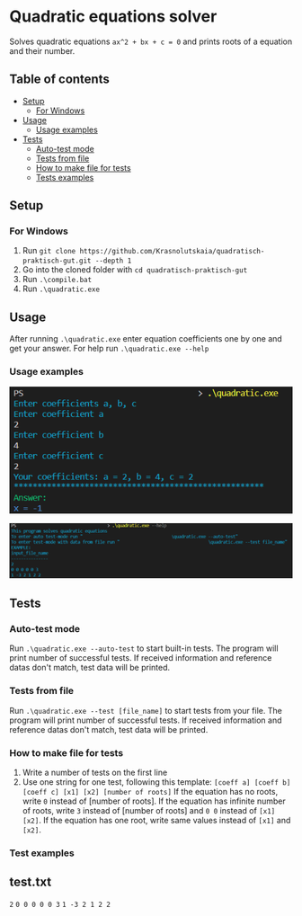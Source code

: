 # Quadratic equations solver

Solves quadratic equations `ax^2 + bx + с = 0` and prints roots of a equation and their number.

## Table of contents

- [Setup](#setup)
    - [For Windows](#for-windows)
- [Usage](#usage)
    - [Usage examples](#usage-example)
- [Tests](#tests)
    - [Auto-test mode](#auto-test-mode)
    - [Tests from file](#tests-from-file)
    - [How to make file for tests](#how-to-make-file-for-tests)
    - [Tests examples](#example)
  
## Setup

### For Windows

1. Run `git clone https://github.com/Krasnolutskaia/quadratisch-praktisch-gut.git --depth 1`
2. Go into the cloned folder with `cd quadratisch-praktisch-gut`
3. Run `.\compile.bat`
4. Run `.\quadratic.exe`

## Usage

After running `.\quadratic.exe` enter equation coefficients one by one and get your answer.
For help run `.\quadratic.exe --help`

### Usage examples

![Usage example](screenshots/usage_ex.PNG)

![Help example](screenshots/help_ex.PNG)

## Tests

### Auto-test mode

Run `.\quadratic.exe --auto-test` to start built-in tests. The program will print number of successful tests. If received information and reference datas don't match, test data will be printed.

### Tests from file

Run `.\quadratic.exe --test [file_name]` to start tests from your file. The program will print number of successful tests. If received information and reference datas don't match, test data will be printed.

### How to make file for tests 

1. Write a number of tests on the first line
2. Use one string for one test, following this template:
   `[coeff a] [coeff b] [coeff c] [x1] [x2] [number of roots]`
   If the equation has no roots, write `0` instead of [number of roots]. If the equation has infinite number of roots, write `3` instead of [number of roots] and `0 0` instead of `[x1] [x2]`.
   If the equation has one root, write same values instead of `[x1]` and `[x2]`.
   
### Test examples

test.txt
-------------
`2`
`0 0 0 0 0 3`
`1 -3 2 1 2 2`
